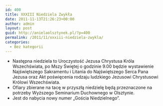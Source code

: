 ```yaml
---
id: 400
title: XXXIII Niedziela Zwykła
date: 2011-11-13T21:26:23+00:00
author: admin
layout: post
guid: http://anielaolsztynek.pl/?p=400
permalink: /2011/11/xxxiii-niedziela-zwykla/
categories:
  - Bez kategorii
---
```

  * <span>Następna niedziela to Uroczystość Jezusa Chrystusa Króla Wszechświata, po Mszy Świętej o godzinie 9.00 będzie wystawienie Najświętszego Sakramentu i Litania do Najświętszego Serca Pana Jezusa oraz Akt poświęcenia rodzaju ludzkiego Jezusowi Chrystusowi Królowi Wszechświata. </span>
  * <span>Ofiary zbierane na tacę w przyszłą niedzielę będą przeznaczone na potrzeby Wyższego Seminarium Duchownego w Olsztynie.</span>
  * <span>Jest do nabycia nowy numer &#8222;Gościa Niedzielnego&#8221;.</span>